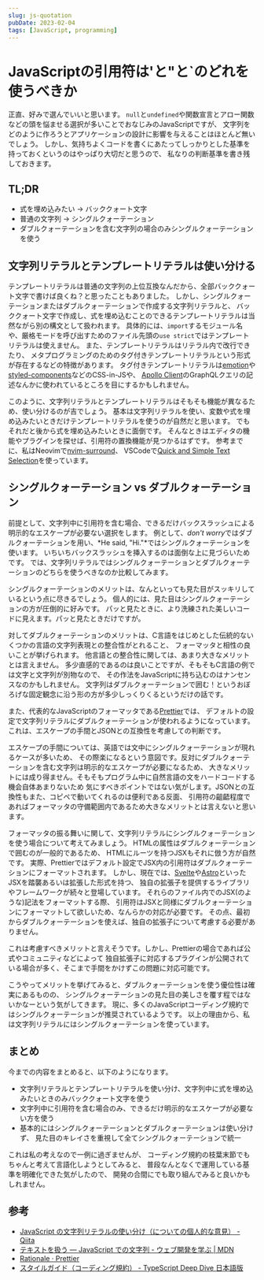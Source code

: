 ```yaml
---
slug: js-quotation
pubDate: 2023-02-04
tags: [JavaScript, programming]
---
```


# JavaScriptの引用符は'と"と`のどれを使うべきか

正直、好みで選んでいいと思います。
`null`と`undefined`や関数宣言とアロー関数などの頭を悩ませる選択が多いことでおなじみのJavaScriptですが、
文字列をどのように作ろうとアプリケーションの設計に影響を与えることはほとんど無いでしょう。
しかし、気持ちよくコードを書くにあたってしっかりとした基準を持っておくというのはやっぱり大切だと思うので、
私なりの判断基準を書き残しておきます。

## TL;DR

- 式を埋め込みたい -> バッククォート文字
- 普通の文字列 -> シングルクォーテーション
- ダブルクォーテーションを含む文字列の場合のみシングルクォーテーションを使う

## 文字列リテラルとテンプレートリテラルは使い分ける

テンプレートリテラルは普通の文字列の上位互換なんだから、全部バッククォート文字で書けば良くね？と思ったこともありました。
しかし、シングルクォーテーションまたはダブルクォーテーションで作成する文字列リテラルと、
バッククォート文字で作成し、式を埋め込むことのできるテンプレートリテラルは当然ながら別の構文として扱われます。
具体的には、`import`するモジュール名や、厳格モードを呼び出すためのファイル先頭の`use strict`ではテンプレートリテラルは使えません。
また、テンプレートリテラルはリテラル内で改行できたり、
メタプログラミングのためのタグ付きテンプレートリテラルという形式が存在するなどの特徴があります。
タグ付きテンプレートリテラルは[emotion](https://emotion.sh/docs/introduction)や[styled-components](https://styled-components.com)などのCSS-in-JSや、
[Apollo Client](https://www.apollographql.com/docs/react)のGraphQLクエリの記述なんかに使われているところを目にするかもしれません。

このように、文字列リテラルとテンプレートリテラルはそもそも機能が異なるため、使い分けるのが吉でしょう。
基本は文字列リテラルを使い、変数や式を埋め込みたいときだけテンプレートリテラルを使うのが自然だと思います。
でもそれだと後から式を埋め込みたいときに面倒です。
そんなときはエディタの機能やプラグインを探せば、引用符の置換機能が見つかるはずです。
参考までに、私はNeovimで[nvim-surround](https://github.com/kylechui/nvim-surround)、
VSCodeで[Quick and Simple Text Selection](https://marketplace.visualstudio.com/items?itemName=dbankier.vscode-quick-select)を使っています。

## シングルクォーテーション vs ダブルクォーテーション

前提として、文字列中に引用符を含む場合、できるだけバックスラッシュによる明示的なエスケープが必要ない選択をします。
例として、*don't worry*ではダブルクォーテーションを用い、*He said, "Hi."*ではシングルクォーテーションを使います。
いちいちバックスラッシュを挿入するのは面倒な上に見づらいためです。
では、文字列リテラルではシングルクォーテーションとダブルクォーテーションのどちらを使うべきなのか比較してみます。

シングルクォーテーションのメリットは、なんといっても見た目がスッキリしているという点に尽きるでしょう。
個人的には、見た目はシングルクォーテーションの方が圧倒的に好みです。
パッと見たときに、より洗練された美しいコードに見えます。パッと見たときだけですが。

対してダブルクォーテーションのメリットは、C言語をはじめとした伝統的ないくつかの言語の文字列表現との整合性がとれること、
フォーマッタと相性の良いことが挙げられます。
他言語との整合性に関しては、あまり大きなメリットとは言えません。
多少直感的であるのは良いことですが、そもそもC言語の例では文字と文字列が別物なので、
その作法をJavaScriptに持ち込むのはナンセンスなのかもしれません。
文字列はダブルクォーテーションで囲む！というおぼろげな固定観念に沿う形の方が多少しっくりくるというだけの話です。

また、代表的なJavaScriptのフォーマッタである[Prettier](https://prettier.io/)では、
デフォルトの設定で文字列リテラルにダブルクォーテーションが使われるようになっています。
これは、エスケープの手間とJSONとの互換性を考慮しての判断です。

<!-- textlint-disable preset-ja-technical-writing/no-doubled-joshi -->

エスケープの手間については、英語では文中にシングルクォーテーションが現れるケースが多いため、
その際楽になるという意図です。反対にダブルクォーテーションを含む文字列は明示的なエスケープが必要になるため、
大きなメリットには成り得ません。そもそもプログラム中に自然言語の文をハードコードする機会自体あまりないため
気にすべきポイントではない気がします。JSONとの互換性もまた、コピペで動いてくれるのは便利である反面、
引用符の齟齬程度であればフォーマッタの守備範囲内であるため大きなメリットとは言えないと思います。

<!-- textlint-enable preset-ja-technical-writing/no-doubled-joshi -->

フォーマッタの振る舞いに関して、文字列リテラルにシングルクォーテーションを使う場合について考えてみましょう。
HTMLの属性はダブルクォーテーションで囲むのが一般的であるため、
HTMLにルーツを持つJSXもそれに倣う方が自然です。
実際、Prettierではデフォルト設定でJSX内の引用符はダブルクォーテーションにフォーマットされます。
しかし、現在では、[Svelte](https://svelte.jp)や[Astro](https://astro.build)といったJSXを踏襲あるいは拡張した形式を持つ、
独自の拡張子を提供するライブラリやフレームワークが続々と登場しています。
それらのファイル内でのJSX(のような)記法をフォーマットする際、
引用符はJSXと同様にダブルクォーテーションにフォーマットして欲しいため、なんらかの対応が必要です。
その点、最初からダブルクォーテーションを使えば、独自の拡張子について考慮する必要がありません。

これは考慮すべきメリットと言えそうです。しかし、Prettierの場合であれば公式やコミュニティなどによって
独自拡張子に対応するプラグインが公開されている場合が多く、そこまで手間をかけずこの問題に対応可能です。

こうやってメリットを挙げてみると、ダブルクォーテーションを使う優位性は確実にあるものの、
シングルクォーテーションの見た目の美しさを覆す程ではないかなーという気がしてきます。
現に、多くのJavaScriptコーディング規約ではシングルクォーテーションが推奨されているようです。
以上の理由から、私は文字列リテラルにはシングルクォーテーションを使っています。

## まとめ

今までの内容をまとめると、以下のようになります。

- 文字列リテラルとテンプレートリテラルを使い分け、文字列中に式を埋め込みたいときのみバッククォート文字を使う
- 文字列中に引用符を含む場合のみ、できるだけ明示的なエスケープが必要ない方を使う
- 基本的にはシングルクォーテーションとダブルクォーテーションは使い分けず、
    見た目のキレイさを重視して全てシングルクォーテーションで統一

これは私の考えなので一例に過ぎませんが、
コーディング規約の枝葉末節でもちゃんと考えて言語化しようとしてみると、
普段なんとなくで運用している基準を明確化できた気がしたので、
開発の合間にでも取り組んでみると良いかもしれません。

## 参考

- [JavaScript の文字列リテラルの使い分け（についての個人的な意見） - Qiita](https://qiita.com/unsigned-wrong-wrong-int/items/02e71c7cda570026322d)
- [テキストを扱う — JavaScript での文字列 - ウェブ開発を学ぶ | MDN](https://developer.mozilla.org/ja/docs/Learn/JavaScript/First_steps/Strings)
- [Rationale · Prettier](https://prettier.io/docs/en/rationale.html#strings)
- [スタイルガイド（コーディング規約） - TypeScript Deep Dive 日本語版](https://typescript-jp.gitbook.io/deep-dive/styleguide#semikoron)
